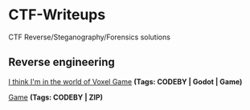 # CTF-Writeups
CTF Reverse/Steganography/Forensics solutions 
## Reverse engineering 
[I think I'm in the world of Voxel Game](https://github.com/x9600h/CTF-Reverse-I-think-I-m-in-the-world-of-Voxel-Game-) **(Tags: CODEBY | Godot | Game)**

[Game](https://github.com/x9600h/CTF-Reverse-Game) **(Tags: CODEBY | ZIP)**
